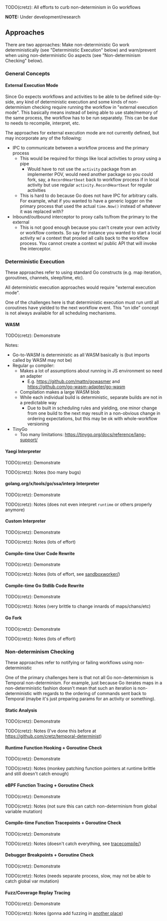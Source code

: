 TODO(cretz): All efforts to curb non-determinism in Go workflows

**NOTE:** Under development/research

## Approaches

There are two approaches: Make non-deterministic Go work deterministically (see "Deterministic Execution" below) and
warn/prevent when using non-deterministic Go aspects (see "Non-determinism Checking" below).

### General Concepts

#### External Execution Mode

Since Go expects workflows and activities to be able to be defined side-by-side, any kind of deterministic execution and
some kinds of non-determinism checking require running the workflow in "external execution mode". This basically means
instead of being able to use state/memory of the same process, the workflow has to be run separately. This can be due to
needs to recompile, interpret, etc.

The approaches for external execution mode are not currently defined, but may incorporate any of the following:

* IPC to communicate between a workflow process and the primary process
  * This would be required for things like local activities to proxy using a pipe
    * Would have to not use the `activity` package from an implementer POV, would need another package so you could
      fork, say, a `RecordHeartbeat` back to workflow process if in local activity but use regular
      `activity.RecordHeartbeat` for regular activities
  * This is hard to do because Go does not have IPC for arbitrary calls. For example, what if you wanted to have a
    generic logger on the primary process that used the actual `time.Now()` instead of whatever it was replaced with?
* Inbound/outbound interceptor to proxy calls to/from the primary to the external
  * This is not good enough because you can't create your own activity or workflow contexts. So say for instance you
    wanted to start a local activity w/ a context that proxied all calls back to the workflow process. You cannot create
    a context w/ public API that will invoke the interceptor.

### Deterministic Execution

These approaches refer to using standard Go constructs (e.g. map iteration, goroutines, channels, sleep/time, etc).

All deterministic execution approaches would require "external execution mode".

One of the challenges here is that deterministic execution must run until all coroutines have yielded to the next
workflow event. This "on idle" concept is not always available for all scheduling mechanisms.

#### WASM

TODO(cretz): Demonstrate

Notes:

* Go-to-WASM is deterministic as all WASM basically is (but imports called by WASM may not be)
* Regular `go` compiler:
  * Makes a lot of assumptions about running in JS environment so need an adapter
    * E.g. https://github.com/mattn/gowasmer and https://github.com/go-wasm-adapter/go-wasm
  * Compilation makes a large WASM blob
  * While each individual build is deterministic, separate builds are not in a predictable way
    * Due to built in scheduling rules and yielding, one minor change from one build to the next may result in a
      non-obvious change in ordering expectations, but this may be ok with whole-workflow versioning
* TinyGo
  * Too many limitations: https://tinygo.org/docs/reference/lang-support/

#### Yaegi Interpreter

TODO(cretz): Demonstrate

TODO(cretz): Notes (too many bugs)

#### golang.org/x/tools/go/ssa/interp Interpreter

TODO(cretz): Demonstrate

TODO(cretz): Notes (does not even interpret `runtime` or others properly anymore)

#### Custom Interpreter

TODO(cretz): Demonstrate

TODO(cretz): Notes (lots of effort)

#### Compile-time User Code Rewrite

TODO(cretz): Demonstrate

TODO(cretz): Notes (lots of effort, see [sandboxworker/](sandboxworker))

#### Compile-time Go Stdlib Code Rewrite

TODO(cretz): Demonstrate

TODO(cretz): Notes (very brittle to change innards of maps/chans/etc)

#### Go Fork

TODO(cretz): Demonstrate

TODO(cretz): Notes (lots of effort)

### Non-determinism Checking

These approaches refer to notifying or failing workflows using non-deterministic

One of the primary challenges here is that not all Go non-determinism is Temporal non-determinism. For example, just
because Go iterates maps in a non-deterministic fashion doesn't mean that such an iteration is non-deterministic with
regards to the ordering of commands sent back to Temporal (maybe it's just preparing params for an activity or
something).

#### Static Analysis

TODO(cretz): Demonstrate

TODO(cretz): Notes (I've done this before at https://github.com/cretz/temporal-determinist)

#### Runtime Function Hooking + Goroutine Check

TODO(cretz): Demonstrate

TODO(cretz): Notes (monkey patching function pointers at runtime brittle and still doesn't catch enough)

#### eBPF Function Tracing + Goroutine Check

TODO(cretz): Demonstrate

TODO(cretz): Notes (not sure this can catch non-determinism from global variable mutation)

#### Compile-time Function Tracepoints + Goroutine Check

TODO(cretz): Demonstrate

TODO(cretz): Notes (doesn't catch everything, see [tracecompile/](tracecompile))

#### Debugger Breakpoints + Goroutine Check

TODO(cretz): Demonstrate

TODO(cretz): Notes (needs separate process, slow, may not be able to catch global var mutation)

#### Fuzz/Coverage Replay Tracing

TODO(cretz): Demonstrate

TODO(cretz): Notes (gonna add fuzzing in [another place](../temporaltest))